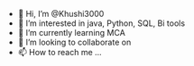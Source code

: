 - 👋 Hi, I’m @Khushi3000
- 👀 I’m interested in java, Python, SQL, Bi tools
- 🌱 I’m currently learning MCA
- 💞️ I’m looking to collaborate on 
- 📫 How to reach me ...

<!---
Khushi3000/Khushi3000 is a ✨ special ✨ repository because its `README.md` (this file) appears on your GitHub profile.
You can click the Preview link to take a look at your changes.
--->
